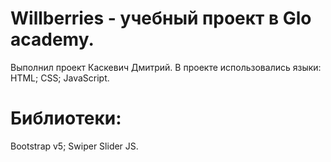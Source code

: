 # Willberries - учебный проект в Glo academy.
Выполнил проект Каскевич Дмитрий. 
В проекте использовались языки:
HTML;
CSS;
JavaScript.
# Библиотеки:
Bootstrap v5;
Swiper Slider JS.
